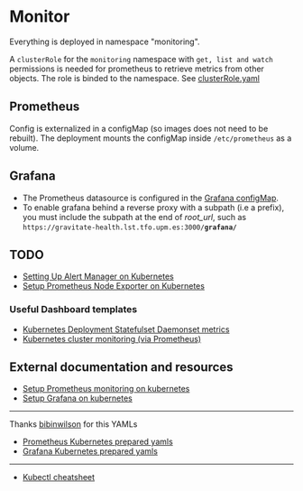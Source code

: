 # Monitor

Everything is deployed in namespace "monitoring".

A `clusterRole` for the `monitoring` namespace with `get, list and watch` permissions is needed for prometheus to retrieve metrics from other objects. The role is binded to the namespace. See [clusterRole.yaml](./clusterRole.yaml)

## Prometheus

Config is externalized in a configMap (so images does not need to be rebuilt). The deployment mounts the configMap inside `/etc/prometheus` as a volume.


## Grafana

- The Prometheus datasource is configured in the [Grafana configMap](./grafana/grafana-datasource-config.yaml).
- To enable grafana behind a reverse proxy with a subpath (i.e a prefix), you must include the subpath at the end of *root_url*, such as `https://gravitate-health.lst.tfo.upm.es:3000/`**`grafana/`**



## TODO 
- [Setting Up Alert Manager on Kubernetes](https://devopscube.com/alert-manager-kubernetes-guide/)
- [Setup Prometheus Node Exporter on Kubernetes](https://devopscube.com/node-exporter-kubernetes/)

### Useful Dashboard templates

- [Kubernetes Deployment Statefulset Daemonset metrics](https://grafana.com/grafana/dashboards/8588)
- [Kubernetes cluster monitoring (via Prometheus)](https://grafana.com/grafana/dashboards/315)


## External documentation and resources

- [Setup Prometheus monitoring on kubernetes](https://devopscube.com/setup-prometheus-monitoring-on-kubernetes/)
- [Setup Grafana on kubernetes](https://devopscube.com/setup-grafana-kubernetes/)
---
Thanks [bibinwilson](https://github.com/bibinwilson) for this YAMLs
- [Prometheus Kubernetes prepared yamls](https://github.com/bibinwilson/kubernetes-prometheus)
- [Grafana Kubernetes prepared yamls](https://github.com/bibinwilson/kubernetes-grafana)
---
- [Kubectl cheatsheet](https://kubernetes.io/docs/reference/kubectl/cheatsheet/)
